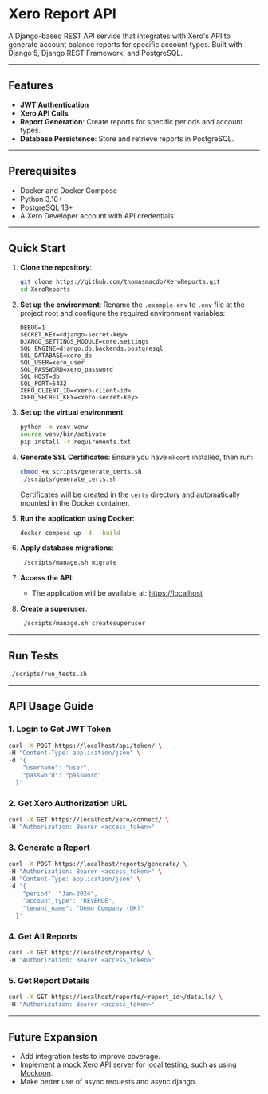 
# Xero Report API

A Django-based REST API service that integrates with Xero's API to generate account balance reports for specific account types. Built with Django 5, Django REST Framework, and PostgreSQL.

---

## **Features**

- **JWT Authentication**
- **Xero API Calls**
- **Report Generation**: Create reports for specific periods and account types.
- **Database Persistence**: Store and retrieve reports in PostgreSQL.

---

## **Prerequisites**

- Docker and Docker Compose
- Python 3.10+
- PostgreSQL 13+
- A Xero Developer account with API credentials

---

## **Quick Start**

1. **Clone the repository**:
   ```bash
   git clone https://github.com/thomasmacdo/XeroReports.git
   cd XeroReports
   ```

2. **Set up the environment**:
   Rename the `.example.env` to `.env` file at the project root and configure the required environment variables:
   ```env
   DEBUG=1
   SECRET_KEY=<django-secret-key>
   DJANGO_SETTINGS_MODULE=core.settings
   SQL_ENGINE=django.db.backends.postgresql
   SQL_DATABASE=xero_db
   SQL_USER=xero_user
   SQL_PASSWORD=xero_password
   SQL_HOST=db
   SQL_PORT=5432
   XERO_CLIENT_ID=<xero-client-id>
   XERO_SECRET_KEY=<xero-secret-key>
   ```

3. **Set up the virtual environment**:
   ```bash
   python -m venv venv
   source venv/bin/activate
   pip install -r requirements.txt
   ```

4. **Generate SSL Certificates**:
   Ensure you have `mkcert` installed, then run:
   ```bash
   chmod +x scripts/generate_certs.sh
   ./scripts/generate_certs.sh
   ```
   Certificates will be created in the `certs` directory and automatically mounted in the Docker container.

5. **Run the application using Docker**:
   ```bash
   docker compose up -d --build
   ```

6. **Apply database migrations**:
   ```bash
   ./scripts/manage.sh migrate
   ```

7. **Access the API**:
   - The application will be available at: [https://localhost](https://localhost)

8. **Create a superuser**:
   ```bash
   ./scripts/manage.sh createsuperuser
   ```

---

## **Run Tests**
   ```bash
   ./scripts/run_tests.sh
   ```

---

## **API Usage Guide**

### 1. Login to Get JWT Token
   ```bash
   curl -X POST https://localhost/api/token/ \
   -H "Content-Type: application/json" \
   -d '{
       "username": "user",
       "password": "password"
     }'
   ```

### 2. Get Xero Authorization URL
   ```bash
   curl -X GET https://localhost/xero/connect/ \
   -H "Authorization: Bearer <access_token>"
   ```

### 3. Generate a Report
   ```bash
   curl -X POST https://localhost/reports/generate/ \
   -H "Authorization: Bearer <access_token>" \
   -H "Content-Type: application/json" \
   -d '{
       "period": "Jan-2024",
       "account_type": "REVENUE",
       "tenant_name": "Demo Company (UK)"
     }'
   ```

### 4. Get All Reports
   ```bash
   curl -X GET https://localhost/reports/ \
   -H "Authorization: Bearer <access_token>"
   ```

### 5. Get Report Details
   ```bash
   curl -X GET https://localhost/reports/<report_id>/details/ \
   -H "Authorization: Bearer <access_token>"
   ```

---

## **Future Expansion**
- Add integration tests to improve coverage.
- Implement a mock Xero API server for local testing, such as using [Mockoon](https://github.com/mockoon/mockoon).
- Make better use of async requests and async django.
